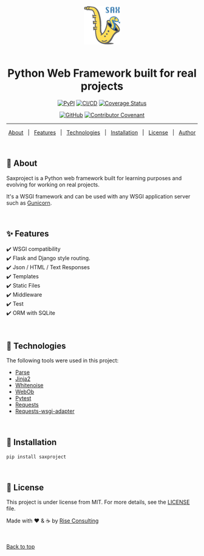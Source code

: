 <div align="center" id="top">
  <img src="https://github.com/rise-consulting/saxproject/blob/main/.github/sax.png" alt="Sax" height="100px"/>
</div>

<br />

<h1 align="center">Python Web Framework built for real projects</h1>

<div align="center">

[![PyPI](https://img.shields.io/pypi/v/saxproject.svg)](https://pypi.org/project/saxproject/)
[![CI/CD](https://github.com/rise-consulting/saxproject/actions/workflows/release.yml/badge.svg)](https://github.com/rise-consulting/saxproject/actions/workflows/release.yml)
[![Coverage Status](https://coveralls.io/repos/github/rise-consulting/saxproject/badge.svg)](https://coveralls.io/github/rise-consulting/saxproject)

[![GitHub](https://img.shields.io/github/license/rise-consulting/saxproject)](https://github.com/rise-consulting/saxproject/blob/main/LICENSE.md)
[![Contributor Covenant](https://img.shields.io/badge/Contributor%20Covenant-2.1-4baaaa.svg)](code_of_conduct.md)

</div>

<hr>

<p align="center">
  <a href="#about">About</a> &#xa0; | &#xa0;
  <a href="#features">Features</a> &#xa0; | &#xa0;
  <a href="#technologies">Technologies</a> &#xa0; | &#xa0;
  <a href="#installation">Installation</a> &#xa0; | &#xa0;
  <a href="#license">License</a> &#xa0; | &#xa0;
  <a href="https://github.com/max-bertinetti" target="_blank">Author</a>
</p>

&#xa0;

## 🎯 About

Saxproject is a Python web framework built for learning purposes and evolving for working on real projects.

It's a WSGI framework and can be used with any WSGI application server such as [Gunicorn](https://gunicorn.org/).

&#xa0;

## ✨ Features

✔️ WSGI compatibility\
✔️ Flask and Django style routing.\
✔️ Json / HTML / Text Responses\
✔️ Templates\
✔️ Static Files\
✔️ Middleware\
✔️ Test\
✔️ ORM with SQLite

&#xa0;

## 🚀 Technologies

The following tools were used in this project:

- [Parse](https://pypi.org/project/parse/)
- [Jinja2](https://pypi.org/project/Jinja2/)
- [Whitenoise](https://pypi.org/project/whitenoise/)
- [WebOb](https://pypi.org/project/WebOb/)
- [Pytest](https://pypi.org/project/pytest/)
- [Requests](https://pypi.org/project/requests/)
- [Requests-wsgi-adapter](https://pypi.org/project/requests-wsgi-adapter/)

&#xa0;

## 🏁 Installation

```shell
pip install saxproject
```

&#xa0;

## 📝 License

This project is under license from MIT. For more details, see the [LICENSE](LICENSE.md) file.

Made with ❤️ & ☕ by <a href="https://github.com/rise-consulting" target="_blank">Rise Consulting</a>

&#xa0;

<a href="#top">Back to top</a>
